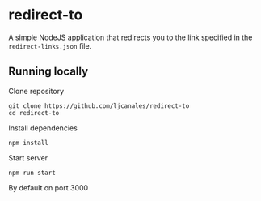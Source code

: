 # redirect-to
A simple NodeJS application that redirects you to the link specified in the `redirect-links.json` file.

## Running locally
Clone repository
```
git clone https://github.com/ljcanales/redirect-to
cd redirect-to
```

Install dependencies
```
npm install
```

Start server
```
npm run start
```

By default on port 3000